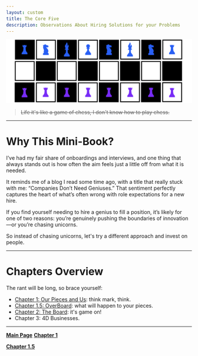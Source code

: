 ```yaml
---
layout: custom
title: The Core Five
description: Observations About Hiring Solutions for your Problems
---
```


<img class="myImg" src="../images/headers/cian-chess-board-v2.png" alt="cian-chess-board" style="border: 0px solid #000; border-radius: 1px; padding: 0px; cursor: pointer;">

> ~~Life it's like a game of chess, I don't know how to play chess.~~

---

# Why This Mini-Book?

I’ve had my fair share of onboardings and interviews, and one thing that always stands out is how often the aim feels just a little off from what it is needed.

It reminds me of a blog I read some time ago, with a title that really stuck with me: “Companies Don’t Need Geniuses.” That sentiment perfectly captures the heart of what’s often wrong with role expectations for a new hire.

If you find yourself needing to hire a genius to fill a position, it’s likely for one of two reasons: you’re genuinely pushing the boundaries of innovation—or you’re chasing unicorns.

So instead of chasing unicorns, let's try a different approach and invest on people.

---

# Chapters Overview

The rant will be long, so brace yourself:

- [Chapter 1: Our Pieces and Us](/pages/thesis-the-core-five-1.md): think mark, think.
- [Chapter 1.5: OverBoard](/pages/thesis-the-core-five-1.5.md): what will happen to your pieces.
- [Chapter 2: The Board](/pages/thesis-the-core-five-2.md): it's game on!
-  Chapter 3: 4D Businesses.


---

<div class="nav-buttons">
  <a href="/index" class="custom-button right"><strong>Main Page</strong></a>
  <a href="/pages/thesis-the-core-five-1" class="custom-button left"><strong>Chapter 1</strong></a>
</div>

<a href="/pages/thesis-the-core-five-2" class="custom-button right"><strong>Chapter 1.5</strong></a>
